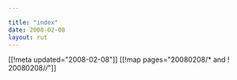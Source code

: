 ```yaml
---

title: "index"
date: 2008-02-08
layout: rut
---
```


[[!meta updated="2008-02-08"]]
[[!map pages="20080208/* and ! 20080208/*/*"]]
